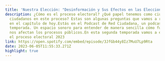 ```yaml
---
title: 'Nuestra Elección: "Desinformación y Sus Efectos en las Elecciones"'
description: ¿Cómo es el proceso electoral? ¿Qué papel tenemos como ciudadanas y
  ciudadanos en este proceso? Estas son algunas preguntas que vamos a resolver
  en el capítulo de hoy.Estás en el Podcast de Red Ciudadana, un podcast de
  temporada. Un espacio sonoro para entender de manera sencilla cómo funcionan y
  nos afectan los procesos públicos.En esta segunda temporada vamos a explorar
  el proceso electoral 2023
link: https://open.spotify.com/embed/episode/3JfGb44y8Iz7MuU7Lp9Rta
date: 2023-06-05T11:55:33.271Z
highlight: true
---
```

